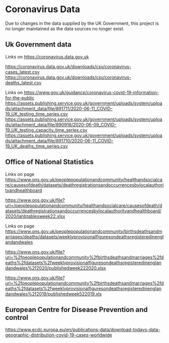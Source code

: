 # Coronavirus Data

Due to changes in the data supplied by the UK Government, this project is no longer maintained as the data sources no longer exist.

## Uk Government data

Links on https://coronavirus.data.gov.uk

https://coronavirus.data.gov.uk/downloads/csv/coronavirus-cases_latest.csv
https://coronavirus.data.gov.uk/downloads/csv/coronavirus-deaths_latest.csv

Links on https://www.gov.uk/guidance/coronavirus-covid-19-information-for-the-public
https://assets.publishing.service.gov.uk/government/uploads/system/uploads/attachment_data/file/891711/2020-06-11_COVID-19_UK_testing_time_series.csv
https://assets.publishing.service.gov.uk/government/uploads/system/uploads/attachment_data/file/890918/2020-06-09_COVID-19_UK_testing_capacity_time_series.csv
https://assets.publishing.service.gov.uk/government/uploads/system/uploads/attachment_data/file/891710/2020-06-11_COVID-19_UK_deaths_time_series.csv

## Office of National Statistics

Links on page https://www.ons.gov.uk/peoplepopulationandcommunity/healthandsocialcare/causesofdeath/datasets/deathregistrationsandoccurrencesbylocalauthorityandhealthboard

https://www.ons.gov.uk/file?uri=/peoplepopulationandcommunity/healthandsocialcare/causesofdeath/datasets/deathregistrationsandoccurrencesbylocalauthorityandhealthboard/2020/lahbtablesweek22.xlsx

Links on page https://www.ons.gov.uk/peoplepopulationandcommunity/birthsdeathsandmarriages/deaths/datasets/weeklyprovisionalfiguresondeathsregisteredinenglandandwales

https://www.ons.gov.uk/file?uri=%2fpeoplepopulationandcommunity%2fbirthsdeathsandmarriages%2fdeaths%2fdatasets%2fweeklyprovisionalfiguresondeathsregisteredinenglandandwales%2f2020/publishedweek222020.xlsx

https://www.ons.gov.uk/file?uri=%2fpeoplepopulationandcommunity%2fbirthsdeathsandmarriages%2fdeaths%2fdatasets%2fweeklyprovisionalfiguresondeathsregisteredinenglandandwales%2f2019/publishedweek522019.xls

## European Centre for Disease Prevention and control

https://www.ecdc.europa.eu/en/publications-data/download-todays-data-geographic-distribution-covid-19-cases-worldwide
